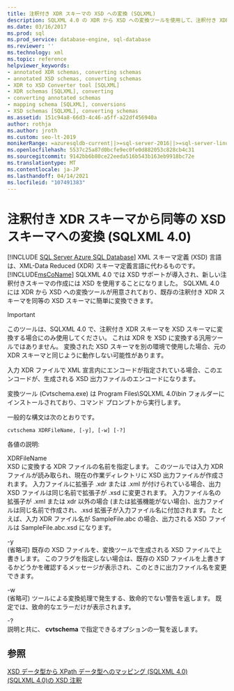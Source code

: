 ```yaml
---
title: 注釈付き XDR スキーマの XSD への変換 (SQLXML)
description: SQLXML 4.0 の XDR から XSD への変換ツールを使用して、注釈付き XDR スキーマを同等の XSD スキーマに変換する方法について説明します。
ms.date: 03/16/2017
ms.prod: sql
ms.prod_service: database-engine, sql-database
ms.reviewer: ''
ms.technology: xml
ms.topic: reference
helpviewer_keywords:
- annotated XDR schemas, converting schemas
- annotated XSD schemas, converting schemas
- XDR to XSD Converter tool [SQLXML]
- XDR schemas [SQLXML], converting
- converting annotated schemas
- mapping schema [SQLXML], conversions
- XSD schemas [SQLXML], converting schemas
ms.assetid: 151c94a8-66d3-4c46-a5ff-a22df456940a
author: rothja
ms.author: jroth
ms.custom: seo-lt-2019
monikerRange: =azuresqldb-current||>=sql-server-2016||>=sql-server-linux-2017||=azuresqldb-mi-current
ms.openlocfilehash: 5537c25a87d0bcfe9ec0fe0d882053c828cb4c31
ms.sourcegitcommit: 9142bb6b80ce22eeda516b543b163eb9918bc72e
ms.translationtype: MT
ms.contentlocale: ja-JP
ms.lasthandoff: 04/14/2021
ms.locfileid: "107491383"
---
```

# <a name="converting-annotated-xdr-schemas-to-equivalent-xsd-schemas-sqlxml-40"></a>注釈付き XDR スキーマから同等の XSD スキーマへの変換 (SQLXML 4.0)
[!INCLUDE [SQL Server Azure SQL Database](../../../includes/applies-to-version/sql-asdb.md)]
  XML スキーマ定義 (XSD) 言語は、XML-Data Reduced (XDR) スキーマ定義言語に代わるものです。 [!INCLUDE[msCoName](../../../includes/msconame-md.md)] SQLXML 4.0 では XSD サポートが導入され、新しい注釈付きスキーマの作成には XSD を使用することになりました。 SQLXML 4.0 には XDR から XSD への変換ツールが用意されており、既存の注釈付き XDR スキーマを同等の XSD スキーマに簡単に変換できます。  
  
> [!IMPORTANT]  
>  このツールは、SQLXML 4.0 で、注釈付き XDR スキーマを XSD スキーマに変換する場合にのみ使用してください。 これは XDR を XSD に変換する汎用ツールではありません。 変換された XSD スキーマを別の環境で使用した場合、元の XDR スキーマと同じように動作しない可能性があります。  
  
 入力 XDR ファイルで XML 宣言内にエンコードが指定されている場合、このエンコードが、生成される XSD 出力ファイルのエンコードになります。  
  
 変換ツール (Cvtschema.exe) は Program Files\SQLXML 4.0\bin フォルダーにインストールされており、コマンド プロンプトから実行します。  
  
 一般的な構文は次のとおりです。  
  
```  
cvtschema XDRFileName, [-y], [-w] [-?]  
```  
  
 各値の説明:  
  
 XDRFileName  
 XSD に変換する XDR ファイルの名前を指定します。 このツールでは入力 XDR ファイルが読み取られ、現在の作業ディレクトリに XSD 出力ファイルが作成されます。 入力ファイルに拡張子 .xdr または .xml が付けられている場合、出力 XSD ファイルは同じ名前で拡張子が .xsd に変更されます。 入力ファイル名の拡張子が .xml または xdr 以外の場合 (または拡張機能がない場合)、出力ファイルは同じ名前で作成され、.xsd 拡張子が入力ファイル名に付加されます。 たとえば、入力 XDR ファイル名が SampleFile.abc の場合、出力される XSD ファイルは SampleFile.abc.xsd になります。  
  
 -y  
 (省略可) 既存の XSD ファイルを、変換ツールで生成される XSD ファイルで上書きします。 このフラグを指定しない場合は、既存の XSD ファイルを上書きするかどうかを確認するメッセージが表示され、このときに出力ファイル名を変更できます。  
  
 -w  
 (省略可) ツールによる変換処理で発生する、致命的でない警告を返します。 既定では、致命的なエラーだけが表示されます。  
  
 -?  
 説明と共に、 **cvtschema** で指定できるオプションの一覧を返します。  
  
## <a name="see-also"></a>参照  
 [XSD データ型から XPath データ型へのマッピング &#40;SQLXML 4.0&#41;](../../../relational-databases/sqlxml-annotated-xsd-schemas-using/mapping-xsd-data-types-to-xpath-data-types-sqlxml-4-0.md)   
 [&#40;SQLXML 4.0&#41;の XSD 注釈 ](../../../relational-databases/sqlxml-annotated-xsd-schemas-using/xsd-annotations-sqlxml-4-0.md)  
  
  
